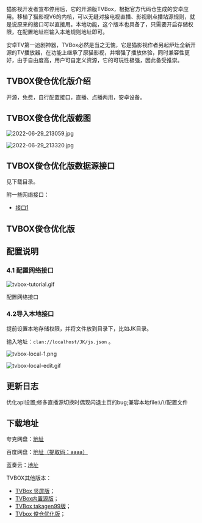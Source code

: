猫影视开发者宣布停用后，它的开源版TVBox，根据官方代码仓生成的安卓应用。移植了猫影视V6的内核，可以无缝对接电视直播、影视剧点播站源规则，就是说原来的接口可以直接用。本地功能，这个版本也具备了，只需要开启存储权限，在配置地址栏输入本地规则地址即可。

安卓TV第一追剧神器，TVBox必然是当之无愧，它是猫影视作者另起炉灶全新开源的TV播放器，在功能上继承了原猫影视，并增强了播放体验，同时兼容性更好，由于自由度高，用户可自定义资源，它的可玩性极强，因此备受推崇。

## TVBOX俊仓优化版介绍

开源，免费，自行配置接口，直播、点播两用，安卓设备。

## TVBOX俊仓优化版截图

![2022-06-29_213059.jpg](https://i0.wp.com/img.snailshub.com/images/2022/06/29/2022-06-29_213059.jpg?ssl=1)

![2022-06-29_213320.jpg](https://i0.wp.com/img.snailshub.com/images/2022/06/29/2022-06-29_213320.jpg?ssl=1)

## TVBOX俊仓优化版数据源接口

见下载目录。

附一些网络接口：

-   [接口1](https://url55.ctfile.com/d/172955-2339886-8818eb?p=197222)

## TVBOX俊仓优化版

## 配置说明

### 4.1 配置网络接口

![tvbox-tutorial.gif](https://i0.wp.com/img.snailshub.com/images/2022/10/19/tvbox-tutorial.gif?ssl=1)

配置网络接口

### 4.2导入本地接口

提前设置本地存储权限，并将文件放到目录下，比如JK目录。

输入地址：`clan://localhost/JK/js.json` 。

![tvbox-local-1.png](https://i0.wp.com/img.snailshub.com/images/2022/12/11/tvbox-local-1.png?ssl=1)

![tvbox-local-edit.gif](https://i0.wp.com/img.snailshub.com/images/2022/12/11/tvbox-local-edit.gif?ssl=1)

## 更新日志

优化api设置;修多直播源切换时偶现闪退主页的bug;兼容本地file:\\/\\/配置文件

## 下载地址

夸克网盘：[地址](https://pan.quark.cn/s/f571d0cf9f7f)

百度网盘：[地址（提取码：aaaa）](https://www.yomige.org/1585.html?pwd=aaaa)

蓝奏云：[地址](https://babazhuji.lanzoub.com/b0zj93ced)

TVBOX其他版本：

-   [TVBox 竖屏版](https://www.yomige.org/3145.html)；
-   [TVBox内置源版](https://www.yomige.org/2461.html)；
-   [TVBox takagen99版](https://www.yomige.org/2973.html)；
-   [TVbox 俊仓优化版](https://www.yomige.org/1585.html)；